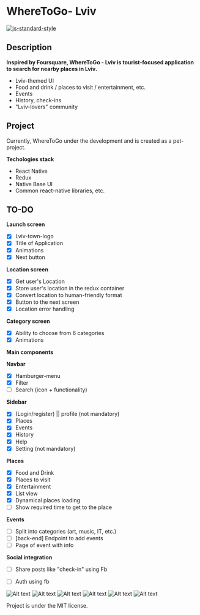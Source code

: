#  WhereToGo- Lviv
[![js-standard-style](https://img.shields.io/badge/code%20style-standard-brightgreen.svg?style=flat)](http://standardjs.com/)

## Description

**Inspired by Foursquare, WhereToGo - Lviv is tourist-focused application to search for nearby places in Lviv.**

* Lviv-themed UI
* Food and drink / places to visit / entertainment, etc.
* Events
* History, check-ins
* "Lviv-lovers" community


## Project

Currently, WhereToGo under the development and is created as a pet-project.

**Techologies stack**

  * React Native
  * Redux
  * Native Base UI
  * Common react-native libraries, etc.

## TO-DO

**Launch screen**

- [x] Lviv-town-logo
- [x] Title of Application
- [x] Animations
- [x] Next button

**Location screen**

- [x] Get user's Location
- [x] Store user's location in the redux container
- [x] Convert location to human-friendly format
- [x] Button to the next screen
- [x] Location error handling

**Category screen**

- [x] Ability to choose from 6 categories
- [x] Animations

**Main components**

**Navbar**

- [x] Hamburger-menu
- [x] Filter
- [ ] Search (icon + functionality)

**Sidebar**

- [x] (Login/register) || profile (not mandatory)
- [x] Places
- [x] Events
- [x] History
- [x] Help
- [x] Setting (not mandatory)

**Places**

- [x] Food and Drink
- [x] Places to visit
- [x] Entertainment
- [x] List view
- [x] Dynamical places loading
- [ ] Show required time to get to the place

**Events**

- [ ] Split into categories (art, music, IT, etc.)
- [ ] [back-end] Endpoint to add events
- [ ] Page of event with info

**Social integration**

- [ ] Share posts like "check-in" using Fb
- [ ] Auth using fb


![Alt text](screenshots/01.png?raw=true "")
![Alt text](screenshots/02.png?raw=true "")
![Alt text](screenshots/03.png?raw=true "")
![Alt text](screenshots/04.png?raw=true "")
![Alt text](screenshots/05.png?raw=true "")
![Alt text](screenshots/06.png?raw=true "")

Project is under the MIT license.
